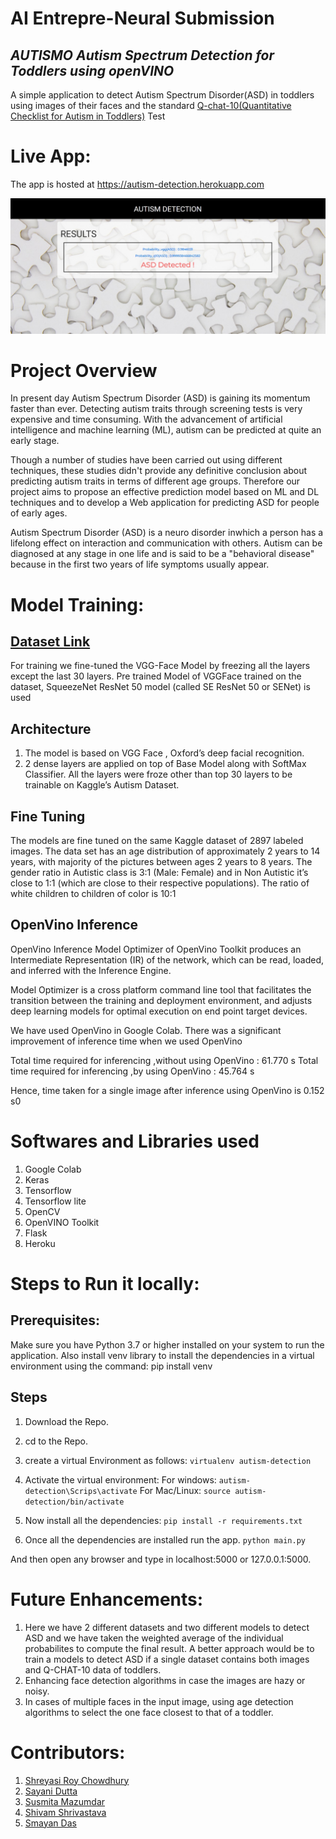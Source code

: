 # AI Entrepre-Neural Submission

## *AUTISMO Autism Spectrum Detection for Toddlers using openVINO*

A simple application to detect Autism Spectrum Disorder(ASD) in toddlers using images of their faces and the standard [Q-chat-10(Quantitative Checklist for Autism in Toddlers)](https://www.autismalert.org/uploads/PDF/SCREENING--AUTISM--QCHAT-10%20Question%20Autism%20Survey%20for%20Toddlers.pdf) Test

# Live App:

The app is hosted at https://autism-detection.herokuapp.com

![Results Image](SS_Results.jpeg)

# Project Overview

In present day Autism Spectrum Disorder (ASD) is gaining its momentum faster than ever. Detecting autism traits
through screening tests is very expensive and time consuming. With the advancement of artificial intelligence
and machine learning (ML), autism can be predicted at quite an early stage.

Though a number of studies have been carried out using different techniques, these studies didn't provide any
definitive conclusion about predicting autism traits in terms of different age groups. Therefore our project aims
to propose an effective prediction model based on ML and DL techniques and to develop a Web application for
predicting ASD for people of early ages.

Autism Spectrum Disorder (ASD) is a neuro disorder inwhich a person has a lifelong effect on interaction and communication with others. Autism can be diagnosed at any stage in one life and is said to be a "behavioral disease" because in the first two years of life symptoms usually appear.


# Model Training:

## [Dataset Link](https://www.kaggle.com/gpiosenka/autistic-children-data-set-traintestvalidate/version/5)

For training we fine-tuned the VGG-Face Model by freezing all the layers except the last 30 layers. 
Pre trained Model of VGGFace trained on the dataset, SqueezeNet ResNet 50 model (called SE ResNet 50 or SENet) is used 

## Architecture

1. The model is based on VGG Face , Oxford’s deep facial
recognition.
2. 2 dense layers are applied on top of Base Model along with SoftMax Classifier. All the layers were froze other than top 30 layers to be trainable on Kaggle’s Autism Dataset.

## Fine Tuning

The models are fine tuned on the same Kaggle dataset of 2897 labeled images. The data set has an age distribution
of approximately 2 years to 14 years, with majority of the pictures between ages 2 years to 8 years. The gender ratio
in Autistic class is 3:1 (Male: Female) and in Non Autistic it’s close to 1:1 (which are close to their respective populations). The ratio of white children to children of color is 10:1

## OpenVino Inference 

OpenVino Inference Model Optimizer of OpenVino Toolkit produces an
Intermediate Representation (IR) of the network, which can be read, loaded, and inferred with the Inference Engine.

Model Optimizer is a cross platform command line tool that facilitates the transition between the training and deployment environment, and adjusts deep learning models for optimal execution on end point target devices.

We have used OpenVino in Google Colab. There was a significant improvement of inference time when we used OpenVino 

Total time required for inferencing ,without using OpenVino : 61.770 s
Total time required for inferencing ,by using OpenVino : 45.764 s

Hence, time taken for a single image after inference using OpenVino is 0.152 s0

# Softwares and Libraries used

1. Google Colab
2. Keras
3. Tensorflow
4. Tensorflow lite
5. OpenCV
6. OpenVINO Toolkit
7. Flask
8. Heroku


# Steps to Run it locally:

## Prerequisites:

Make sure you have Python 3.7 or higher installed on your system to run the application. 
Also install venv library to install the dependencies in a virtual environment using the command:
pip install venv

## Steps

1. Download the Repo.
2. cd to the Repo.
3. create a virtual Environment as follows:
`virtualenv autism-detection`

4. Activate the virtual environment:
	For windows:
	`autism-detection\Scrips\activate`
	For Mac/Linux:
	`source autism-detection/bin/activate`

5. Now install all the dependencies:
`pip install -r requirements.txt` 

6. Once all the dependencies are installed run the app.
`python main.py`

And then open any browser and type in localhost:5000 or 127.0.0.1:5000.

# Future Enhancements:

1. Here we have 2 different datasets and two different models to detect ASD and we have taken the weighted average of the individual probabilites to compute the final result. A better approach would be to train a models to detect ASD if a single dataset contains both images and Q-CHAT-10 data of toddlers.
2. Enhancing face detection algorithms in case the images are hazy or noisy.
3. In cases of multiple faces in the input image, using age detection algorithms to select the one face closest to that of a toddler.

# Contributors:

1. [Shreyasi Roy Chowdhury](https://github.com/shreyasirc)
2. [Sayani Dutta](https://github.com/sayanidutta2345)
3. [Susmita Mazumdar](https://github.com/susmita2000)
4. [Shivam Shrivastava](https://github.com/shivamshrivastava2000)
5. [Smayan Das](https://github.com/SmayanD99)
